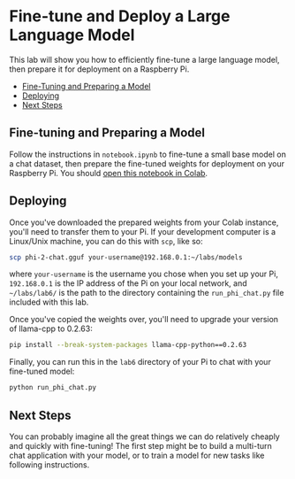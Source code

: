 # Fine-tune and Deploy a Large Language Model

This lab will show you how to efficiently fine-tune a large language model, 
then prepare it for deployment on a Raspberry Pi.

- [Fine-Tuning and Preparing a Model](#fine-tuning-and-preparing-a-model)
- [Deploying](#deploying)
- [Next Steps](#next-steps)

## Fine-tuning and Preparing a Model

Follow the instructions in `notebook.ipynb` to fine-tune a small base model on
a chat dataset, then prepare the fine-tuned weights for deployment on your 
Raspberry Pi. You should [open this notebook in Colab](https://colab.research.google.com/github/ee292d/labs/blob/main/lab6/notebook.ipynb).

## Deploying

Once you've downloaded the prepared weights from your Colab instance, you'll
need to transfer them to your Pi. If your development computer is a Linux/Unix
machine, you can do this with `scp`, like so:

``` bash
scp phi-2-chat.gguf your-username@192.168.0.1:~/labs/models
```

where `your-username` is the username you chose when you set up your Pi,
`192.168.0.1` is the IP address of the Pi on your local network, and 
`~/labs/lab6/` is the path to the directory containing the `run_phi_chat.py`
file included with this lab.

Once you've copied the weights over, you'll need to upgrade your version of
llama-cpp to 0.2.63:

``` bash
pip install --break-system-packages llama-cpp-python==0.2.63
```

Finally, you can run this in the `lab6` directory of your Pi to chat with your
fine-tuned model:

``` bash
python run_phi_chat.py
```

## Next Steps

You can probably imagine all the great things we can do relatively cheaply and
quickly with fine-tuning! The first step might be to build a multi-turn chat 
application with your model, or to train a model for new tasks like following 
instructions.